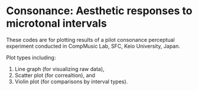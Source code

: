 # Consonance: Aesthetic responses to microtonal intervals
These codes are for plotting results of a pilot consonance perceptual experiment conducted in CompMusic Lab, SFC, Keio University, Japan.

Plot types including:
1) Line graph (for visualizing raw data),
2) Scatter plot (for correaltion), and
3) Violin plot (for comparisons by interval types).
